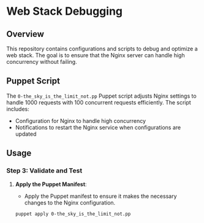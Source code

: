 # Web Stack Debugging

## Overview

This repository contains configurations and scripts to debug and optimize a web stack. The goal is to ensure that the Nginx server can handle high concurrency without failing.

## Puppet Script

The `0-the_sky_is_the_limit_not.pp` Puppet script adjusts Nginx settings to handle 1000 requests with 100 concurrent requests efficiently. The script includes:

- Configuration for Nginx to handle high concurrency
- Notifications to restart the Nginx service when configurations are updated

## Usage

### Step 3: Validate and Test

1. **Apply the Puppet Manifest**:
   - Apply the Puppet manifest to ensure it makes the necessary changes to the Nginx configuration.

   ```bash
   puppet apply 0-the_sky_is_the_limit_not.pp
